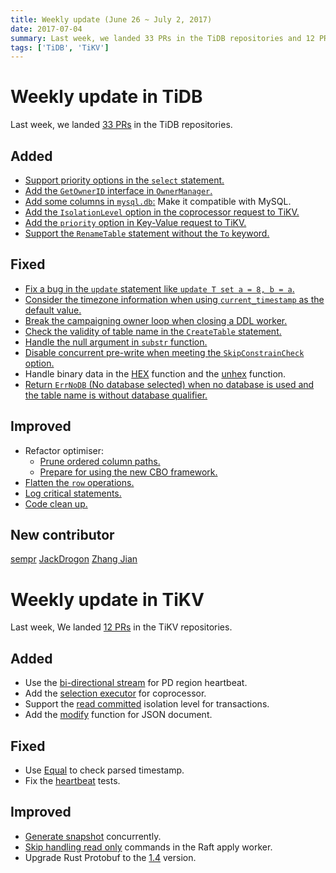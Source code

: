 ```yaml
---
title: Weekly update (June 26 ~ July 2, 2017)
date: 2017-07-04
summary: Last week, we landed 33 PRs in the TiDB repositories and 12 PRs in the TiKV repositories.
tags: ['TiDB', 'TiKV']
---
```


# Weekly update in TiDB

Last week, we landed [33 PRs](https://github.com/pingcap/tidb/pulls?utf8=%E2%9C%93&q=is%3Apr%20is%3Amerged%20merged%3A2017-06-26..2017-07-02%20) in the TiDB repositories.

## Added
* [Support priority options in the `select` statement.](https://github.com/pingcap/tidb/pull/3466)
* [Add the `GetOwnerID` interface in `OwnerManager`.](https://github.com/pingcap/tidb/pull/3525)
* [Add some columns in `mysql.db`:](https://github.com/pingcap/tidb/pull/3532) Make it compatible with MySQL.
* [Add the `IsolationLevel` option in the coprocessor request to TiKV.](https://github.com/pingcap/tidb/pull/3535)
* [Add the `priority` option in Key-Value request to TiKV.](https://github.com/pingcap/tidb/pull/3547)
* [Support the `RenameTable` statement without the `To` keyword.](https://github.com/pingcap/tidb/pull/3552)

## Fixed
* [Fix a bug in the `update` statement like `update T set a = 8, b = a`.](https://github.com/pingcap/tidb/pull/3531) 
* [Consider the timezone information when using `current_timestamp` as the default value.](https://github.com/pingcap/tidb/pull/3544)
* [Break the campaigning owner loop when closing a DDL worker.](https://github.com/pingcap/tidb/pull/3553)
* [Check the validity of table name in the `CreateTable` statement.](https://github.com/pingcap/tidb/pull/3554)
* [Handle the null argument in `substr` function.](https://github.com/pingcap/tidb/pull/3555)
* [Disable concurrent pre-write when meeting the `SkipConstrainCheck` option.](https://github.com/pingcap/tidb/pull/3561)
* Handle binary data in the [HEX](https://github.com/pingcap/tidb/pull/3567) function and the [unhex](https://github.com/pingcap/tidb/pull/3569) function.
* [Return `ErrNoDB` (No database selected) when no database is used and the table name is without database qualifier.](https://github.com/pingcap/tidb/pull/3572)

## Improved
* Refactor optimiser:
  - [Prune ordered column paths.](https://github.com/pingcap/tidb/pull/3473)
  - [Prepare for using the new CBO framework.](https://github.com/pingcap/tidb/pull/3577)
* [Flatten the `row` operations.](https://github.com/pingcap/tidb/pull/3528)
* [Log critical statements.](https://github.com/pingcap/tidb/pull/3557)
* [Code clean up.](https://github.com/pingcap/tidb/pull/3564)


## New contributor

[sempr](https://github.com/sempr)
[JackDrogon](https://github.com/JackDrogon)
[Zhang Jian](https://github.com/zz-jason)

# Weekly update in TiKV

Last week, We landed [12 PRs](https://github.com/search?utf8=%E2%9C%93&q=repo%3Apingcap%2Ftikv+repo%3Apingcap%2Fpd+is%3Apr+is%3Amerged+merged%3A2017-06-25..2017-07-01&type=Issues) in the TiKV repositories.

## Added

* Use the [bi-directional stream](https://github.com/pingcap/tikv/pull/1888) for PD region heartbeat.
* Add the [selection executor](https://github.com/pingcap/tikv/pull/1914) for coprocessor.
* Support the [read committed](https://github.com/pingcap/tikv/pull/1958) isolation level for transactions.
* Add the [modify](https://github.com/pingcap/tikv/pull/1964) function for JSON document.

## Fixed

* Use [Equal](https://github.com/pingcap/pd/pull/666) to check parsed timestamp.
* Fix the [heartbeat](https://github.com/pingcap/pd/pull/663) tests.

## Improved

* [Generate snapshot](https://github.com/pingcap/tikv/pull/1963) concurrently.
* [Skip handling read only](https://github.com/pingcap/tikv/pull/1966) commands in the Raft apply worker.
* Upgrade Rust Protobuf to the [1.4](https://github.com/pingcap/tikv/pull/1969) version.
